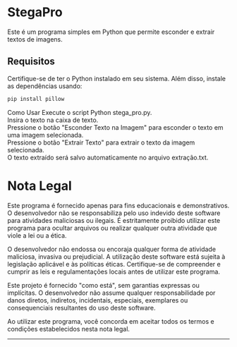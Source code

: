 # StegaPro

Este é um programa simples em Python que permite esconder e extrair textos de imagens.

## Requisitos

Certifique-se de ter o Python instalado em seu sistema. Além disso, instale as dependências usando:

```bash
pip install pillow
```
Como Usar
Execute o script Python stega_pro.py.<br>
Insira o texto na caixa de texto.<br>
Pressione o botão "Esconder Texto na Imagem" para esconder o texto em uma imagem selecionada.<br>
Pressione o botão "Extrair Texto" para extrair o texto da imagem selecionada.<br>
O texto extraído será salvo automaticamente no arquivo extração.txt.<br>

# Nota Legal

Este programa é fornecido apenas para fins educacionais e demonstrativos. O desenvolvedor não se responsabiliza pelo uso indevido deste software para atividades maliciosas ou ilegais. É estritamente proibido utilizar este programa para ocultar arquivos ou realizar qualquer outra atividade que viole a lei ou a ética.

O desenvolvedor não endossa ou encoraja qualquer forma de atividade maliciosa, invasiva ou prejudicial. A utilização deste software está sujeita à legislação aplicável e às políticas éticas. Certifique-se de compreender e cumprir as leis e regulamentações locais antes de utilizar este programa.

Este projeto é fornecido "como está", sem garantias expressas ou implícitas. O desenvolvedor não assume qualquer responsabilidade por danos diretos, indiretos, incidentais, especiais, exemplares ou consequenciais resultantes do uso deste software.

Ao utilizar este programa, você concorda em aceitar todos os termos e condições estabelecidos nesta nota legal.

---
